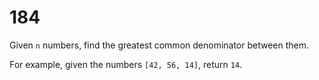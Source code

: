 [_metadata_:number]:-      "184"
[_metadata_:difficulty]:-  "Easy"
[_metadata_:asker]:-       "Amazon"
[_metadata_:tags]:-        "math"

# 184

Given `n` numbers, find the greatest common denominator between them.

For example, given the numbers `[42, 56, 14]`, return `14`.
